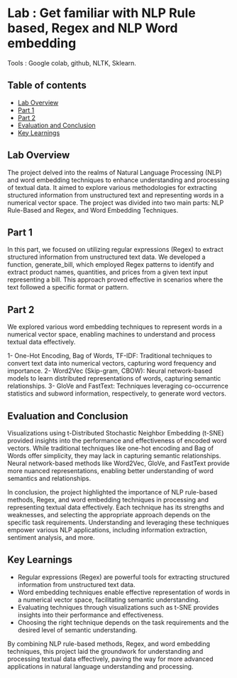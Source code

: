 # Lab : Get familiar with NLP Rule based, Regex and NLP Word embedding

Tools : Google colab, github, NLTK, Sklearn.

## Table of contents
 - [Lab Overview](https://github.com/aymanboufarhi/Rule-based-Regex-and-NLP-Word-embedding?tab=readme-ov-file#lab-overview)
 - [Part 1](https://github.com/aymanboufarhi/Rule-based-Regex-and-NLP-Word-embedding?tab=readme-ov-file#part-1)
 - [Part 2](https://github.com/aymanboufarhi/Rule-based-Regex-and-NLP-Word-embedding?tab=readme-ov-file#part-2)
 - [Evaluation and Conclusion](https://github.com/aymanboufarhi/Rule-based-Regex-and-NLP-Word-embedding?tab=readme-ov-file#evaluation-and-conclusion)
 - [Key Learnings](https://github.com/aymanboufarhi/Rule-based-Regex-and-NLP-Word-embedding?tab=readme-ov-file#key-learnings)

## Lab Overview
The project delved into the realms of Natural Language Processing (NLP) and word embedding techniques to enhance understanding and processing of textual data. It aimed to explore various methodologies for extracting structured information from unstructured text and representing words in a numerical vector space. The project was divided into two main parts: NLP Rule-Based and Regex, and Word Embedding Techniques.

## Part 1
In this part, we focused on utilizing regular expressions (Regex) to extract structured information from unstructured text data. We developed a function, generate_bill, which employed Regex patterns to identify and extract product names, quantities, and prices from a given text input representing a bill. This approach proved effective in scenarios where the text followed a specific format or pattern.

## Part 2
We explored various word embedding techniques to represent words in a numerical vector space, enabling machines to understand and process textual data effectively.

1- One-Hot Encoding, Bag of Words, TF-IDF: Traditional techniques to convert text data into numerical vectors, capturing word frequency and importance.
2- Word2Vec (Skip-gram, CBOW): Neural network-based models to learn distributed representations of words, capturing semantic relationships.
3- GloVe and FastText: Techniques leveraging co-occurrence statistics and subword information, respectively, to generate word vectors.

## Evaluation and Conclusion
Visualizations using t-Distributed Stochastic Neighbor Embedding (t-SNE) provided insights into the performance and effectiveness of encoded word vectors. While traditional techniques like one-hot encoding and Bag of Words offer simplicity, they may lack in capturing semantic relationships. Neural network-based methods like Word2Vec, GloVe, and FastText provide more nuanced representations, enabling better understanding of word semantics and relationships.

In conclusion, the project highlighted the importance of NLP rule-based methods, Regex, and word embedding techniques in processing and representing textual data effectively. Each technique has its strengths and weaknesses, and selecting the appropriate approach depends on the specific task requirements. Understanding and leveraging these techniques empower various NLP applications, including information extraction, sentiment analysis, and more.

## Key Learnings
- Regular expressions (Regex) are powerful tools for extracting structured information from unstructured text data.
- Word embedding techniques enable effective representation of words in a numerical vector space, facilitating semantic understanding.
- Evaluating techniques through visualizations such as t-SNE provides insights into their performance and effectiveness.
- Choosing the right technique depends on the task requirements and the desired level of semantic understanding.

By combining NLP rule-based methods, Regex, and word embedding techniques, this project laid the groundwork for understanding and processing textual data effectively, paving the way for more advanced applications in natural language understanding and processing.
